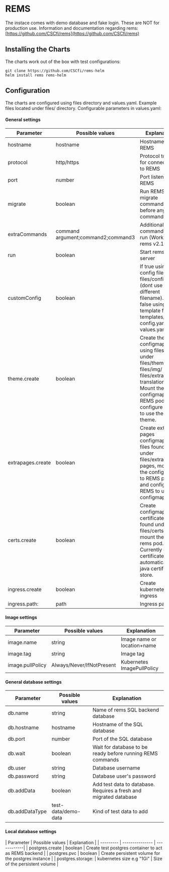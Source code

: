 # REMS

The instace comes with demo database and fake login. These are NOT for production use. Information and documentation regarding rems: [https://github.com/CSCfi/rems](https://github.com/CSCfi/rems)

## Installing the Charts
The charts work out of the box with test configurations:

    git clone https://github.com/CSCfi/rems-helm
    helm install rems rems-helm

## Configuration
The charts are configured using files directory and values.yaml. Example files located under files/ directory. Configurable parameters in values.yaml:


#### General settings

| Parameter | Possible values | Explanation |
| --------- | --------------- | ----------- |
| hostname | hostname | Hostname of REMS |
| protocol | http/https | Protocol to use for connecting to REMS |
| port | number | Port listened by REMS |
| migrate | boolean | Run REMS migrate commands before any other commands |
| extraCommands | command argument;command2;command3 | Additional commands to be run (Works with rems v2.14->) |
| run | boolean  | Start rems server |
| customConfig | boolean | If true using config file from files/config.edn (dont use different filename). If false using template file templates/rems-config.yaml and values.yaml |
| theme.create | boolean | Create theme configmaps using files found under files/theme/, files/img/ and files/extra-translations/. Mount these configmaps to REMS pod and configure rems to use the theme. |
| extrapages.create | boolean | Create extra-pages configmap using files found under files/extra-pages, mount the configmap to REMS pod and configure REMS to use the configmap. |
| certs.create | boolean | Create configmap from certificates found under files/certs and mount them into rems pod. Currently one certificate is automatically to java certificate store. |
| ingress.create | boolean | Create kubernetes ingress |
| ingress.path: | path | Ingress path |


#### Image settings

| Parameter | Possible values | Explanation |
| --------- | --------------- | ----------- |
| image.name | string | Image name or location+name |
| image.tag | string | Image tag |
| image.pullPolicy | Always/Never/IfNotPresent | Kubernetes ImagePullPolicy |


#### General database settings

| Parameter | Possible values | Explanation |
| --------- | --------------- | ----------- |
| db.name | string | Name of rems SQL backend database |
| db.hostname | hostname | Hostname of the SQL database |
| db.port | number | Port of the SQL database |
| db.wait | boolean | Wait for database to be ready before running REMS commands |
| db.user | string | Database username |
| db.password | string | Database user's password |
| db.addData | boolean | Add test data to database. Requires a fresh and migrated database |
| db.addDataType | test-data/demo-data | Kind of test data to add |


#### Local database settings

| Parameter | Possible values | Explanation |
| --------- | --------------- | ------------|
| postgres.create | boolean | Create test postgres container to act as REMS backend |
| postgres.pvc | boolean |  Create persistent volume for the postgres instance |
| postgres.storage: | kubernetes size e.g "1Gi" | Size of the persistent volume |

